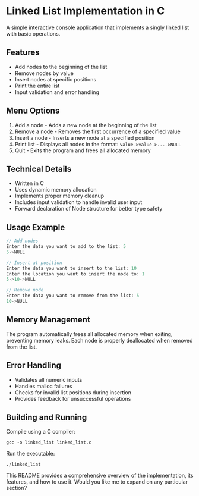 # Linked List Implementation in C

A simple interactive console application that implements a singly linked list with basic operations.

## Features

- Add nodes to the beginning of the list
- Remove nodes by value
- Insert nodes at specific positions
- Print the entire list
- Input validation and error handling

## Menu Options

1. Add a node - Adds a new node at the beginning of the list
2. Remove a node - Removes the first occurrence of a specified value
3. Insert a node - Inserts a new node at a specified position
4. Print list - Displays all nodes in the format: `value->value->...->NULL`
5. Quit - Exits the program and frees all allocated memory

## Technical Details

- Written in C
- Uses dynamic memory allocation
- Implements proper memory cleanup
- Includes input validation to handle invalid user input
- Forward declaration of Node structure for better type safety

## Usage Example

```c
// Add nodes
Enter the data you want to add to the list: 5
5->NULL

// Insert at position
Enter the data you want to insert to the list: 10
Enter the location you want to insert the node to: 1
5->10->NULL

// Remove node
Enter the data you want to remove from the list: 5
10->NULL
```
## Memory Management
The program automatically frees all allocated memory when exiting, preventing memory leaks. Each node is properly deallocated when removed from the list.

## Error Handling
- Validates all numeric inputs
- Handles malloc failures
- Checks for invalid list positions during insertion
- Provides feedback for unsuccessful operations

## Building and Running
Compile using a C compiler:

```gcc -o linked_list linked_list.c```



Run the executable:

```./linked_list```

This README provides a comprehensive overview of the implementation, its features, and how to use it. Would you like me to expand on any particular section?
